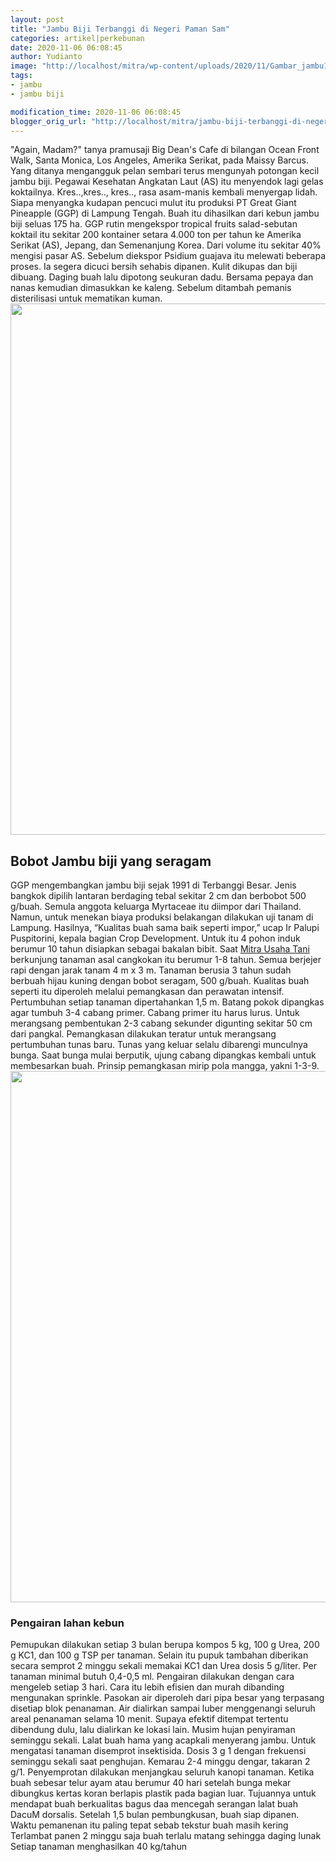 ```yaml
---
layout: post
title: "Jambu Biji Terbanggi di Negeri Paman Sam"
categories: artikel|perkebunan
date: 2020-11-06 06:08:45
author: Yudianto
image: "http://localhost/mitra/wp-content/uploads/2020/11/Gambar_jambu1_1280x720.jpg"
tags:
- jambu
- jambu biji

modification_time: 2020-11-06 06:08:45
blogger_orig_url: "http://localhost/mitra/jambu-biji-terbanggi-di-negeri-paman.html"
---
```


"Again, Madam?" tanya pramusaji Big Dean's Cafe di bilangan Ocean Front Walk, Santa Monica, Los Angeles, Amerika Serikat, pada Maissy Barcus. Yang ditanya mengangguk pelan sembari terus mengunyah potongan kecil jambu biji. Pegawai Kesehatan Angkatan Laut (AS) itu menyendok lagi gelas koktailnya. Kres..,kres.., kres.., rasa asam-manis kembali menyergap lidah.
Siapa menyangka kudapan pencuci mulut itu produksi PT Great Giant Pineapple (GGP) di Lampung Tengah. Buah itu dihasilkan dari kebun jambu biji seluas 175 ha. GGP rutin mengekspor tropical fruits salad-sebutan koktail itu sekitar 200 kontainer setara 4.000 ton per tahun ke Amerika Serikat (AS), Jepang, dan Semenanjung Korea. Dari volume itu sekitar 40% mengisi pasar AS.
Sebelum diekspor Psidium guajava itu melewati beberapa proses. Ia segera dicuci bersih sehabis dipanen. Kulit dikupas dan biji dibuang. Daging buah lalu dipotong seukuran dadu. Bersama pepaya dan nanas kemudian dimasukkan ke kaleng. Sebelum ditambah pemanis disterilisasi untuk mematikan kuman.
<a href="http://127.0.0.1/mitra/wp-content/uploads/2020/11/Jambu-Biji-Terbanggi.jpg"><img class="aligncenter wp-image-20479 size-full" src="http://127.0.0.1/mitra/wp-content/uploads/2020/11/Jambu-Biji-Terbanggi.jpg" alt="" width="1511" height="850" /></a>
<h2 id="Bobot">Bobot Jambu biji yang seragam</h2>
GGP mengembangkan jambu biji sejak 1991 di Terbanggi Besar. Jenis bangkok dipilih lantaran berdaging tebal sekitar 2 cm dan berbobot 500 g/buah. Semula anggota keluarga Myrtaceae itu diimpor dari Thailand. Namun, untuk menekan biaya produksi belakangan dilakukan uji tanam di Lampung. Hasilnya, “Kualitas buah sama baik seperti impor,” ucap Ir Palupi Puspitorini, kepala bagian Crop Development. Untuk itu 4 pohon induk berumur 10 tahun disiapkan sebagai bakalan bibit.
Saat <a href="http://127.0.0.1/mitra">Mitra Usaha Tani</a> berkunjung tanaman asal cangkokan itu berumur 1-8 tahun. Semua berjejer rapi dengan jarak tanam 4 m x 3 m. Tanaman berusia 3 tahun sudah berbuah hijau kuning dengan bobot seragam, 500 g/buah. Kualitas buah seperti itu diperoleh melalui pemangkasan dan perawatan intensif.
Pertumbuhan setiap tanaman dipertahankan 1,5 m. Batang pokok dipangkas agar tumbuh 3-4 cabang primer. Cabang primer itu harus lurus. Untuk merangsang pembentukan 2-3 cabang sekunder digunting sekitar 50 cm dari pangkal.
Pemangkasan dilakukan teratur untuk merangsang pertumbuhan tunas baru. Tunas yang keluar selalu dibarengi munculnya bunga. Saat bunga mulai berputik, ujung cabang dipangkas kembali untuk membesarkan buah. Prinsip pemangkasan mirip pola mangga, yakni 1-3-9.
<a href="http://127.0.0.1/mitra/wp-content/uploads/2020/11/Jambu-Biji-.jpg"><img class="aligncenter wp-image-20480 size-full" src="http://127.0.0.1/mitra/wp-content/uploads/2020/11/Jambu-Biji-.jpg" alt="" width="1511" height="850" /></a>
<h3 id="Pengairan">Pengairan lahan kebun</h3>
Pemupukan dilakukan setiap 3 bulan berupa kompos 5 kg, 100 g Urea, 200 g KC1, dan 100 g TSP per tanaman. Selain itu pupuk tambahan diberikan secara semprot 2 minggu sekali memakai KC1 dan Urea dosis 5 g/liter. Per tanaman minimal butuh 0,4-0,5 ml.
Pengairan dilakukan dengan cara mengeleb setiap 3 hari. Cara itu lebih efisien dan murah dibanding mengunakan sprinkle. Pasokan air diperoleh dari pipa besar yang terpasang disetiap blok penanaman. Air dialirkan sampai luber menggenangi seluruh areal penanaman selama 10 menit. Supaya efektif ditempat tertentu dibendung dulu, lalu dialirkan ke lokasi lain. Musim hujan penyiraman seminggu sekali.
Lalat buah hama yang acapkali menyerang jambu. Untuk mengatasi tanaman disemprot insektisida. Dosis 3 g 1 dengan frekuensi seminggu sekali saat penghujan. Kemarau 2-4 minggu dengar, takaran 2 g/1. Penyemprotan dilakukan menjangkau seluruh kanopi tanaman.
Ketika buah sebesar telur ayam atau berumur 40 hari setelah bunga mekar dibungkus kertas koran berlapis plastik pada bagian luar. Tujuannya untuk mendapat buah berkualitas bagus daa mencegah serangan lalat buah DacuM dorsalis. Setelah 1,5 bulan pembungkusan, buah siap dipanen.
Waktu pemanenan itu paling tepat sebab tekstur buah masih kering Terlambat panen 2 minggu saja buah terlalu matang sehingga daging lunak Setiap tanaman menghasilkan 40 kg/tahun
